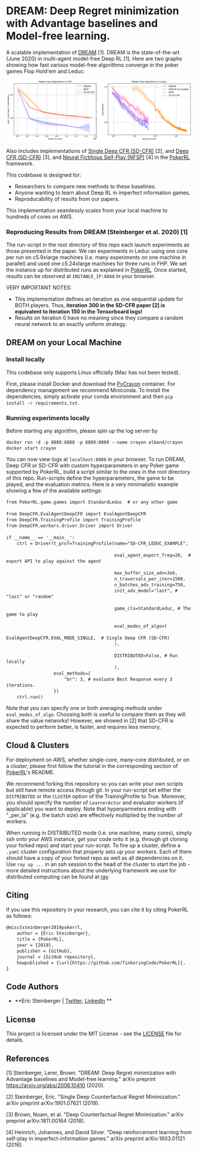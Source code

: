 # DREAM: Deep Regret minimization with Advantage baselines and Model-free learning. 
A scalable implementation of [DREAM](https://arxiv.org/abs/2006.10410) [1]. DREAM is the state-of-the-art (June 2020) in multi-agent model-free Deep RL [1]. Here are two graphs showing how fast various model-free algorithms converge in the poker games Flop Hold'em and Leduc:

![DREAM_Convergence](DREAM_plots.png)

Also includes implementations of [Single Deep CFR (SD-CFR)](https://arxiv.org/pdf/1901.07621.pdf) [2], and [Deep CFR (SD-CFR)](https://arxiv.org/pdf/1811.00164.pdf) [3], and [Neural Fictitious Self-Play (NFSP)](https://arxiv.org/pdf/1603.01121.pdf) [4] in the [PokerRL](https://github.com/TinkeringCode/PokerRL) framework.

This codebase is designed for:
- Researchers to compare new methods to these baselines.
- Anyone wanting to learn about Deep RL in imperfect information games.
- Reproducability of results from our papers.

This implementation seamlessly scales from your local machine to hundreds of cores on AWS.

### Reproducing Results from DREAM (Steinberger et al. 2020) [1]
The run-script in the root directory of this repo each launch experiments as those presented in the paper.
We ran experiments in Leduc using one core per run on c5.9xlarge machines (i.e. many experiments on one machine in parallel)
and used one c5.24xlarge machines for three runs in FHP. We set the instance up for distributed runs as explained in
[PokerRL](https://github.com/TinkeringCode/PokerRL). Once started, results can be observed at `INSTANCE_IP:8888` in your browser.

VERY IMPORTANT NOTES:
- This implementation defines an iteration as one sequential update for BOTH players. Thus, **iteration 300 in the SD-CFR paper [2]
  is equivalent to iteration 150 in the Tensorboard logs!**
- Results on iteration 0 have no meaning since they compare a random neural network to an exactly uniform strategy.

## DREAM on your Local Machine
### Install locally
This codebase only supports Linux officially (Mac has not been tested).

First, please install Docker and download the [PyCrayon](https://github.com/torrvision/crayon) container. For dependency
management we recommend Miniconda. To install the dependencies, simply activate your conda environment and then
`pip install -r requirements.txt`.

### Running experiments locally
Before starting any algorithm, please spin up the log server by
```
docker run -d -p 8888:8888 -p 8889:8889 --name crayon alband/crayon
docker start crayon
```

You can now view logs at `localhost:8888` in your browser. To run DREAM, Deep CFR or SD-CFR with custom hyperparameters in
any Poker game supported by PokerRL, build a script similar to the ones in the root directory of this repo. Run-scripts define
the hyperparameters, the game to be played, and the evaluation metrics. Here is a very minimalistic example showing a
few of the available settings:

```
from PokerRL.game.games import StandardLeduc  # or any other game

from DeepCFR.EvalAgentDeepCFR import EvalAgentDeepCFR
from DeepCFR.TrainingProfile import TrainingProfile
from DeepCFR.workers.driver.Driver import Driver

if __name__ == '__main__':
    ctrl = Driver(t_prof=TrainingProfile(name="SD-CFR_LEDUC_EXAMPLE",
    
                                         eval_agent_export_freq=20,  # export API to play against the agent
                                         
                                         max_buffer_size_adv=3e6,
                                         n_traversals_per_iter=1500,
                                         n_batches_adv_training=750,
                                         init_adv_model="last", # "last" or "random"

                                         game_cls=StandardLeduc, # The game to play     
                                         
                                         eval_modes_of_algo=(
                                             EvalAgentDeepCFR.EVAL_MODE_SINGLE,  # Single Deep CFR (SD-CFR)
                                         ),

                                         DISTRIBUTED=False, # Run locally
                                         ),
                  eval_methods={
                      "br": 3, # evaluate Best Response every 3 iterations.
                  })
    ctrl.run()
```
Note that you can specify one or both averaging methods under `eval_modes_of_algo`.
Choosing both is useful to compare them as they will share the value networks! However, we showed in [2] that SD-CFR
is expected to perform better, is faster, and requires less memory.
                                         

## Cloud & Clusters
For deployment on AWS, whether single-core, many-core distributed, or on a cluster, please first follow
the tutorial in the corresponding section of [PokerRL](https://github.com/TinkeringCode/PokerRL)'s README.

We recommend forking this repository so you can write your own scripts but still have remote access through git.
In your run-script set either the `DISTRIBUTED` or the `CLUSTER` option of the TrainingProfile to True.
Moreover, you should specify the number of `LearnerActor` and evaluator workers (if applicable) you want to deploy.
Note that hyperparmeters ending with "_per_la" (e.g. the batch size) are effectively multiplied by the number of
workers. 

When running in DISTRIBUTED mode (i.e. one machine, many cores), simply ssh onto your AWS instance, get your code
onto it (e.g. through git cloning your forked repo) and start your run-script.
To fire up a cluster, define a `.yaml` cluster configuration that properly sets up your workers. Each of them
should have a copy of your forked repo as well as all dependencies on it.
Use `ray up ...` in an ssh session to the head of the cluster to start the job - more detailed instructions about 
the underlying framework we use for distributed computing can be found at [ray](https://github.com/ray-project/ray).


## Citing
If you use this repository in your research, you can cite it by citing PokerRL as follows:
```
@misc{steinberger2019pokerrl,
    author = {Eric Steinberger},
    title = {PokerRL},
    year = {2019},
    publisher = {GitHub},
    journal = {GitHub repository},
    howpublished = {\url{https://github.com/TinkeringCode/PokerRL}},
}
```




## Code Authors
* **Eric Steinberger | [Twitter](https://twitter.com/EricSteinb), [LinkedIn](https://www.linkedin.com/in/ericsteinb/) **





## License
This project is licensed under the MIT License - see the [LICENSE](LICENSE) file for details.





## References
[1] Steinberger, Lerer, Brown. "DREAM: Deep Regret minimization with Advantage baselines and Model-free learning." arXiv preprint https://arxiv.org/abs/2006.10410 (2020).

[2] Steinberger, Eric. "Single Deep Counterfactual Regret Minimization." arXiv preprint arXiv:1901.07621 (2019).

[3] Brown, Noam, et al. "Deep Counterfactual Regret Minimization." arXiv preprint arXiv:1811.00164 (2018).

[4] Heinrich, Johannes, and David Silver. "Deep reinforcement learning from self-play in imperfect-information games." arXiv preprint arXiv:1603.01121 (2016).
